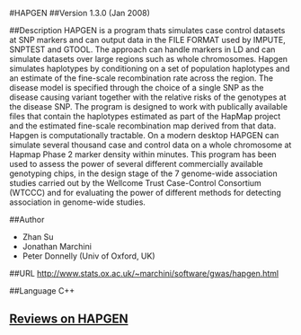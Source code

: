 #HAPGEN
##Version
1.3.0 (Jan 2008)

##Description
HAPGEN is a program thats simulates case control datasets at SNP markers and can output data in the FILE FORMAT used by IMPUTE, SNPTEST and GTOOL. The approach can handle markers in LD and can simulate datasets over large regions such as whole chromosomes. Hapgen simulates haplotypes by conditioning on a set of population haplotypes and an estimate of the fine-scale recombination rate across the region. The disease model is specified through the choice of a single SNP as the disease causing variant together with the relative risks of the genotypes at the disease SNP. The program is designed to work with publically available files that contain the haplotypes estimated as part of the HapMap project and the estimated fine-scale recombination map derived from that data. Hapgen is computationally tractable. On a modern desktop HAPGEN can simulate several thousand case and control data on a whole chromosome at Hapmap Phase 2 marker density within minutes. This program has been used to assess the power of several different commercially available genotyping chips, in the design stage of the 7 genome-wide association studies carried out by the Wellcome Trust Case-Control Consortium (WTCCC) and for evaluating the power of different methods for detecting association in genome-wide studies.

##Author
* Zhan Su
* Jonathan Marchini
* Peter Donnelly (Univ of Oxford, UK)

##URL
http://www.stats.ox.ac.uk/~marchini/software/gwas/hapgen.html

##Language
C++


## [Reviews on HAPGEN](https://github.com/gaow/genetic-analysis-software/issues/201)